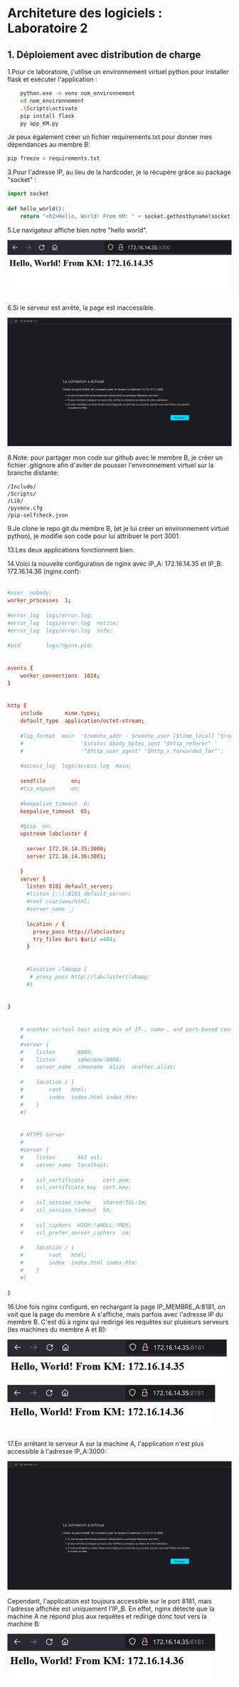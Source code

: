 # Architeture des logiciels : Laboratoire 2

## 1. Déploiement avec distribution de charge

1.Pour ce laboratoire, j'utilise un environnement virtuel python pour installer flask et exécuter l'application :

```bash
    python.exe -m venv nom_environnement
    cd nom_environnement
    .\Scripts\activate
    pip install flask
    py app_KM.py
```

Je peux également créer un fichier requirements.txt pour donner mes dépendances au membre B:

```bash
pip freeze > requirements.txt
```

3.Pour l'adresse IP, au lieu de la hardcoder, je la récupère grâce au package "socket" :

```python
import socket

def hello_world():
    return "<h2>Hello, World! From KM: " + socket.gethostbyname(socket.gethostname()) + "</h2>"
```

5.Le navigateur affiche bien notre "hello world".

![](captures/Helloworld.PNG)

6.Si le serveur est arrêté, la page est inaccessible.

![](captures/Unreachableserver.PNG)

8.Note: pour partager mon code sur github avec le membre B, je créer un fichier .gitignore afin d'aviter de pousser l'environnement virtuel sur la branche distante:

```gitignore
/Include/
/Scripts/
/Lib/
/pyvenv.cfg
/pip-selfcheck.json
```

9.Je clone le repo git du membre B, (et je lui créer un environnement virtuel python), je modifie son code pour lui attribuer le port 3001.


13.Les deux applications fonctionnent bien.

14.Voici la nouvelle configuration de nginx avec IP_A: 172.16.14.35 et IP_B: 172.16.14.36 (nginx.conf):

```conf

#user  nobody;
worker_processes  1;

#error_log  logs/error.log;
#error_log  logs/error.log  notice;
#error_log  logs/error.log  info;

#pid        logs/nginx.pid;


events {
    worker_connections  1024;
}


http {
    include       mime.types;
    default_type  application/octet-stream;

    #log_format  main  '$remote_addr - $remote_user [$time_local] "$request" '
    #                  '$status $body_bytes_sent "$http_referer" '
    #                  '"$http_user_agent" "$http_x_forwarded_for"';

    #access_log  logs/access.log  main;

    sendfile        on;
    #tcp_nopush     on;

    #keepalive_timeout  0;
    keepalive_timeout  65;

    #gzip  on;
    upstream labcluster {

      server 172.16.14.35:3000;
      server 172.16.14.36:3001;

    }
    server {
      listen 8181 default_server;
      #listen [::]:8181 default_server;
      #root /var/www/html;
      #server_name _;

      location / {
        proxy_pass http://labcluster;
        try_files $uri $uri/ =404;
      }


      #location /labapp {
       # proxy_pass http://labcluster/labapp;
      #}
      

}


    # another virtual host using mix of IP-, name-, and port-based configuration
    #
    #server {
    #    listen       8000;
    #    listen       somename:8080;
    #    server_name  somename  alias  another.alias;

    #    location / {
    #        root   html;
    #        index  index.html index.htm;
    #    }
    #}


    # HTTPS server
    #
    #server {
    #    listen       443 ssl;
    #    server_name  localhost;

    #    ssl_certificate      cert.pem;
    #    ssl_certificate_key  cert.key;

    #    ssl_session_cache    shared:SSL:1m;
    #    ssl_session_timeout  5m;

    #    ssl_ciphers  HIGH:!aNULL:!MD5;
    #    ssl_prefer_server_ciphers  on;

    #    location / {
    #        root   html;
    #        index  index.html index.htm;
    #    }
    #}

}
```

16.Une fois nginx configuré, en rechargant la page IP_MEMBRE_A:8181, on voit que la page du membre A s'affiche, mais parfois avec l'adresse IP du membre B. C'est dû à nginx qui redirige les requêtes sur plusieurs serveurs (les machines du membre A et B):

![](captures/serveur_machineA.png)

![](captures/serveur_machineB.png)

17.En arrêtant le serveur A sur la machine A, l'application n'est plus accessible à l'adresse IP_A:3000:

![](captures/Unreachableserver.PNG)

Cependant, l'application est toujours accessible sur le port 8181, mais l'adresse affichée est uniquement l'IP_B. En effet, nginx détecte que la machine A ne répond plus aux requêtes et redirige donc tout vers la machine B:

![](captures/serveur_machineB.png)